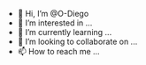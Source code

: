 - 👋 Hi, I’m @O-Diego
- 👀 I’m interested in ...
- 🌱 I’m currently learning ...
- 💞️ I’m looking to collaborate on ...
- 📫 How to reach me ...

<!---
O-Diego/O-Diego is a ✨ special ✨ repository because its `README.md` (this file) appears on your GitHub profile.
You can click the Preview link to take a look at your changes.
--->
